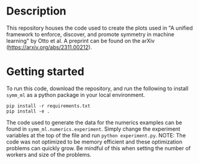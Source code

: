 # Description
This repository houses the code used to create the plots used in "A unified framework to enforce, discover, and promote symmetry in machine learning" by Otto et al. A preprint can be found on the arXiv (https://arxiv.org/abs/2311.00212). 

# Getting started
To run this code, download the repository, and run the following to install `symm_ml` as a python package in your local environment.

```
pip install -r requirements.txt
pip install -e .
```

The code used to generate the data for the numerics examples can be found in `symm_ml.numerics.experiment`. Simply change the experiment variables at the top of the file and run `python experiment.py`. NOTE: The code was not optimized to be memory efficient and these optimization problems can quickly grow. Be mindful of this when setting the number of workers and size of the problems.
